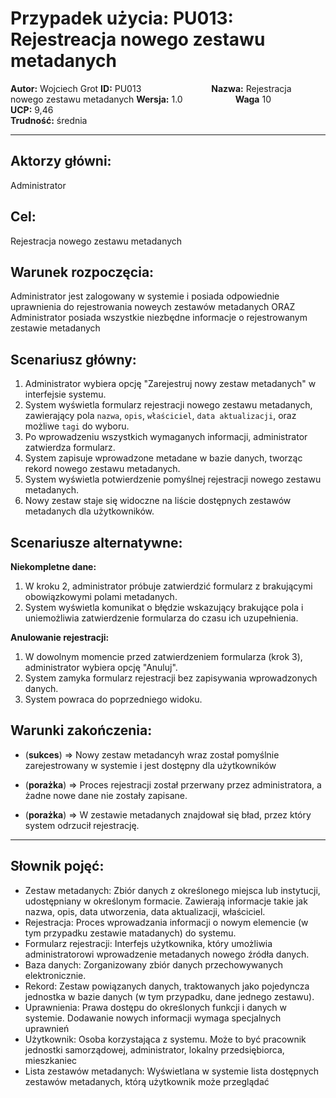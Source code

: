 # Przypadek użycia: PU013: Rejestreacja nowego zestawu metadanych
**Autor:** Wojciech Grot
**ID:** PU013        **Nazwa:** Rejestracja nowego zestawu metadanych 
**Wersja:** 1.0      **Waga** 10      **UCP:** 9,46  
**Trudność:** średnia     

---
## Aktorzy główni: 

Administrator

## Cel: 

Rejestracja nowego zestawu metadanych

## Warunek rozpoczęcia: 
Administrator jest zalogowany w systemie i posiada odpowiednie uprawnienia do rejestrowania noweych zestawów metadanych
ORAZ
Administrator posiada wszystkie niezbędne informacje o rejestrowanym zestawie metadanych

## Scenariusz główny:
1. Administrator wybiera opcję "Zarejestruj nowy zestaw metadanych" w interfejsie systemu.
2. System wyświetla formularz rejestracji nowego zestawu metadanych, zawierający pola `nazwa`, `opis`, `właściciel`, `data aktualizacji`, oraz możliwe `tagi` do wyboru.  
3. Po wprowadzeniu wszystkich wymaganych informacji, administrator zatwierdza formularz.
4. System zapisuje wprowadzone metadane w bazie danych, tworząc rekord nowego zestawu metadanych.
5. System wyświetla potwierdzenie pomyślnej rejestracji nowego zestawu metadanych.
6. Nowy zestaw staje się widoczne na liście dostępnych zestawów metadanych dla użytkowników.


## Scenariusze alternatywne:

**Niekompletne dane:**
1. W kroku 2, administrator próbuje zatwierdzić formularz z brakującymi obowiązkowymi polami metadanych.
2. System wyświetla komunikat o błędzie wskazujący brakujące pola i uniemożliwia zatwierdzenie formularza do czasu ich uzupełnienia.

**Anulowanie rejestracji:**
1. W dowolnym momencie przed zatwierdzeniem formularza (krok 3), administrator wybiera opcję "Anuluj".
2. System zamyka formularz rejestracji bez zapisywania wprowadzonych danych.
3. System powraca do poprzedniego widoku.

## Warunki zakończenia:  
- (**sukces**) ⇒ Nowy zestaw metadancyh wraz został pomyślnie zarejestrowany w systemie i jest dostępny dla użytkowników

- (**porażka**) ⇒ Proces rejestracji został przerwany przez administratora, a żadne nowe dane nie zostały zapisane.

- (**porażka**) ⇒ W zestawie metadanych znajdował się bład, przez który system odrzucił rejestrację.

-------------------------
## Słownik pojęć:
- Zestaw metadanych: Zbiór danych z określonego miejsca lub instytucji, udostępniany w określonym formacie. Zawierają informacje takie jak nazwa, opis, data utworzenia, data aktualizacji, właściciel.
- Rejestracja: Proces wprowadzania informacji o nowym elemencie (w tym przypadku zestawie matadanych) do systemu.
- Formularz rejestracji: Interfejs użytkownika, który umożliwia administratorowi wprowadzenie metadanych nowego źródła danych.
- Baza danych: Zorganizowany zbiór danych przechowywanych elektronicznie.
- Rekord: Zestaw powiązanych danych, traktowanych jako pojedyncza jednostka w bazie danych (w tym przypadku, dane jednego zestawu).
- Uprawnienia: Prawa dostępu do określonych funkcji i danych w systemie. Dodawanie nowych informacji wymaga specjalnych uprawnień
- Użytkownik: Osoba korzystająca z systemu. Może to być pracownik jednostki samorządowej, administrator, lokalny przedsiębiorca, mieszkaniec
- Lista zestawów metadanych: Wyświetlana w systemie lista dostępnych zestawów metadanych, którą użytkownik może przeglądać

